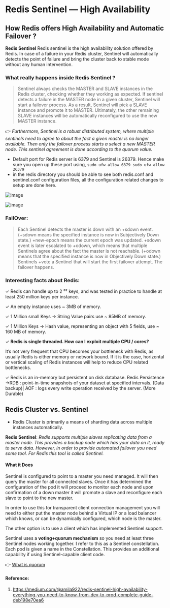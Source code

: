 # Redis Sentinel — High Availability

## How Redis offers High Availability and Automatic Failover ?

**Redis Sentinel**
Redis sentinel is the high availability solution offered by Redis. In case of a failure in your Redis cluster, Sentinel will automatically detects the point of failure and bring the cluster back to stable mode without any human intervention.

### What really happens inside Redis Sentinel ?

>Sentinel always checks the MASTER and SLAVE instances in the Redis cluster, checking whether they working as expected. If sentinel detects a failure in the MASTER node in a given cluster, Sentinel will start a failover process. As a result, Sentinel will pick a SLAVE instance and promote it to MASTER. Ultimately, the other remaining SLAVE instances will be automatically reconfigured to use the new MASTER instance.

👉 *Furthermore, Sentinel is a robust distributed system, where multiple sentinels need to agree to about the fact a given master is no longer available. Then only the failover process starts a select a new MASTER node. This sentinel agreement is done according to the quorum value.*

- Default port for Redis server is 6379 and Sentinel is 26379. Hence make sure you open up these port using,
                    ```
                    sudo ufw allow 6379
                    sudo ufw allow 26379
                    ```
- in the redis directory you should be able to see both redis.conf and sentinel.conf configuration files, all the configuration related changes to setup are done here.


![image](https://user-images.githubusercontent.com/33947539/149473914-9fdc0303-8773-41da-aeec-56f5b46e4825.png)

![image](https://user-images.githubusercontent.com/33947539/149472172-643003cd-d77b-4f50-8e61-849c14aaa13a.png)

### FailOver:
>Each Sentinel detects the master is down with an +sdown event. (+sdown means the specified instance is now in Subjectively Down state.)
+new-epoch means the current epoch was updated.
+sdown event is later escalated to +odown, which means that multiple Sentinels agree about the fact the master is not reachable. (+odown means that the specified instance is now in Objectively Down state.)
Sentinels +vote a Sentinel that will start the first failover attempt.
The failover happens.

### Interesting facts about Redis:

✓ Redis can handle up to 2 ³² keys, and was tested in practice to handle at least 250 million keys per instance.

✓ An empty instance uses ~ 3MB of memory.

✓ 1 Million small Keys -> String Value pairs use ~ 85MB of memory.

✓ 1 Million Keys -> Hash value, representing an object with 5 fields, use ~ 160 MB of memory.

✓ **Redis is single threaded. How can I exploit multiple CPU / cores?**

It’s not very frequent that CPU becomes your bottleneck with Redis, as usually Redis is either memory or network bound. If it is the case, horizontal or vertical scaling of Redis instances will help to reduce CPU related bottlenecks.

✓ Redis is an in-memory but persistent on disk database.
  Redis Persistence ->RDB : point-in-time snapshots of your dataset at specified intervals. (Data backup)| AOF : logs every write operation received by the server. (More Durable)


## Redis Cluster vs. Sentinel

- Redis Cluster is primarily a means of sharding data across multiple instances automatically.

**Redis Sentinel**:
*Redis supports multiple slaves replicating data from a master node. This provides a backup node which has your data on it, ready to serve data. However, in order to provide automated failover you need some tool. For Redis this tool is called Sentinel.*

#### What it Does

Sentinel is configured to point to a master you need managed. It will then query the master for all connected slaves. Once it has determined the configuration of the pod it will proceed to monitor each node and upon confirmation of a down master it will promote a slave and reconfigure each slave to point to the new master.

In order to use this for transparent client connection management you will need to either put the master node behind a Virtual IP or a load balancer which knows, or can be dynamically configured, which node is the master.

The other option is to use a client which has implemented Sentinel support.

Sentinel uses a **voting+quorum mechanism** so you need at least three Sentinel nodes working together. I refer to this as a Sentinel constellation. Each pod is given a name in the Constellation. This provides an additional capability if using Sentinel-capable client code. 

👉 [What is quorum](https://github.com/MeSabya/SystemDesignDiscussion/blob/main/9.Quorum.md)

#### Reference: 
1. https://medium.com/@amila922/redis-sentinel-high-availability-everything-you-need-to-know-from-dev-to-prod-complete-guide-deb198e70ea6


